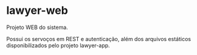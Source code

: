lawyer-web
======

Projeto WEB do sistema.

Possui os servoços em REST e autenticação, além dos arquivos estáticos disponibilizados pelo projeto lawyer-app.
